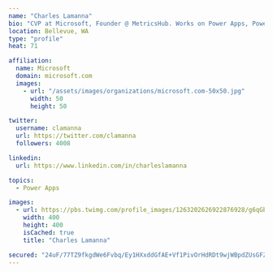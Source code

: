 ```yaml
---
name: "Charles Lamanna"
bio: "CVP at Microsoft, Founder @ MetricsHub. Works on Power Apps, Power Automate, Power Virtual Agent, Common Data Service and Dynamics 365."
location: Bellevue, WA
type: "profile"
heat: 71

affiliation:
  name: Microsoft
  domain: microsoft.com
  images:
    - url: "/assets/images/organizations/microsoft.com-50x50.jpg"
      width: 50
      height: 50

twitter:
  username: clamanna
  url: https://twitter.com/clamanna
  followers: 4008

linkedin:
  url: https://www.linkedin.com/in/charleslamanna

topics:
  - Power Apps

images:
  - url: https://pbs.twimg.com/profile_images/1263202626922876928/g6qGbHZ-_400x400.jpg
    width: 400
    height: 400
    isCached: true
    title: "Charles Lamanna"

secured: "24uF/77TZ9fkgdWe6Fvbq/Ey1HXxddGfAE+Vf1PivOrHdRDt9wjWBpdZUsGFZBfV5y8+Bc7WvQ7eepyr22GlfYpmvQGXqeJ7q2PSMtrAQUz9ZNtVctx3nJslvheN82amusM0BASPGVendDvVxJMMcbljjTkJUuFBoSTRyZKD6fhnrS8NiNjDIfKJCUyGJYf9ShkUCGkorLLbNv9VvXBQBcsdUHSYCay2nMw2ATAGOgSbUvsOMDBe0E8cC6qR33+R8ihu5gafOlXGzpp1ji6o7J8tf89RAR6XM5oT+cV0MFhC3yNVivBtCLPJJTokdYxwh0rEx6JZSxc32dae2cfNd5IVBBYar7sNfntNUwEeZuBg78MkeP7GtiDFR2PThYBITVsMJdHN9fWJDHic3T3peSMcD6cNi69x4kRE8zqT/Yg=;FHMiZ70+3xwB0KftuoY+fA=="
---
```


